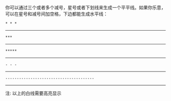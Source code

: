 你可以通过三个或者多个减号，星号或者下划线来生成一个平平线。如果你乐意，可以在星号和减号间加空格，下边都能生成水平线：

	* * *

* * *

	***

***

	*****

*****

	- - -
	
- - -
	
	---------------------------------------

-------------------------------------

注: 以上的白线需要高亮显示